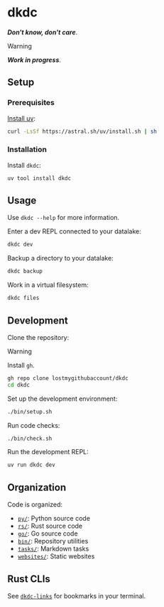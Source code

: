 # dkdc

***Don't know, don't care***.

> [!WARNING]
> ***Work in progress***.

## Setup

### Prerequisites

[Install uv](https://docs.astral.sh/uv/getting-started/installation):

```bash
curl -LsSf https://astral.sh/uv/install.sh | sh
```

### Installation

Install `dkdc`:

```bash
uv tool install dkdc
```

## Usage

Use `dkdc --help` for more information.

Enter a dev REPL connected to your datalake:

```bash
dkdc dev
```

Backup a directory to your datalake:

```bash
dkdc backup
```

Work in a virtual filesystem:

```bash
dkdc files
```

## Development

Clone the repository:

> [!WARNING]
> Install `gh`.

```bash
gh repo clone lostmygithubaccount/dkdc
cd dkdc
```

Set up the development environment:

```bash
./bin/setup.sh
```

Run code checks:

```bash
./bin/check.sh
```

Run the development REPL:

```bash
uv run dkdc dev
```

## Organization

Code is organized:

- [`py/`](py): Python source code
- [`rs/`](rs): Rust source code
- [`go/`](go): Go source code
- [`bin/`](bin): Repository utilities
- [`tasks/`](tasks): Markdown tasks
- [`websites/`](websites): Static websites

## Rust CLIs

See [`dkdc-links`](rs/dkdc-links/README.md) for bookmarks in your terminal.
